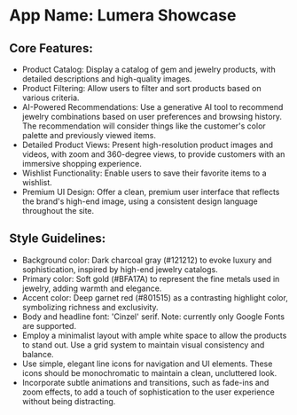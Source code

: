 # **App Name**: Lumera Showcase

## Core Features:

- Product Catalog: Display a catalog of gem and jewelry products, with detailed descriptions and high-quality images.
- Product Filtering: Allow users to filter and sort products based on various criteria.
- AI-Powered Recommendations: Use a generative AI tool to recommend jewelry combinations based on user preferences and browsing history.  The recommendation will consider things like the customer's color palette and previously viewed items.
- Detailed Product Views: Present high-resolution product images and videos, with zoom and 360-degree views, to provide customers with an immersive shopping experience.
- Wishlist Functionality: Enable users to save their favorite items to a wishlist.
- Premium UI Design: Offer a clean, premium user interface that reflects the brand's high-end image, using a consistent design language throughout the site.

## Style Guidelines:

- Background color: Dark charcoal gray (#121212) to evoke luxury and sophistication, inspired by high-end jewelry catalogs.
- Primary color: Soft gold (#BFA17A) to represent the fine metals used in jewelry, adding warmth and elegance.
- Accent color: Deep garnet red (#801515) as a contrasting highlight color, symbolizing richness and exclusivity. 
- Body and headline font: 'Cinzel' serif. Note: currently only Google Fonts are supported.
- Employ a minimalist layout with ample white space to allow the products to stand out. Use a grid system to maintain visual consistency and balance.
- Use simple, elegant line icons for navigation and UI elements. These icons should be monochromatic to maintain a clean, uncluttered look.
- Incorporate subtle animations and transitions, such as fade-ins and zoom effects, to add a touch of sophistication to the user experience without being distracting.